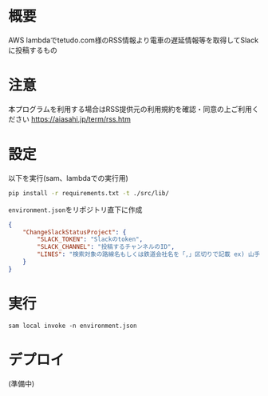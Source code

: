 # 概要

AWS lambdaでtetudo.com様のRSS情報より電車の遅延情報等を取得してSlackに投稿するもの

# 注意

本プログラムを利用する場合はRSS提供元の利用規約を確認・同意の上ご利用ください
https://aiasahi.jp/term/rss.htm


# 設定

以下を実行(sam、lambdaでの実行用)

```bash
pip install -r requirements.txt -t ./src/lib/
```

`environment.json`をリポジトリ直下に作成
```json:environment.json
{
    "ChangeSlackStatusProject": {
        "SLACK_TOKEN": "Slackのtoken",
        "SLACK_CHANNEL": "投稿するチャンネルのID",
        "LINES": "検索対象の路線名もしくは鉄道会社名を「,」区切りで記載 ex) 山手線,北陸新幹線"
    }
}
```

# 実行

```
sam local invoke -n environment.json
```

# デプロイ

(準備中)